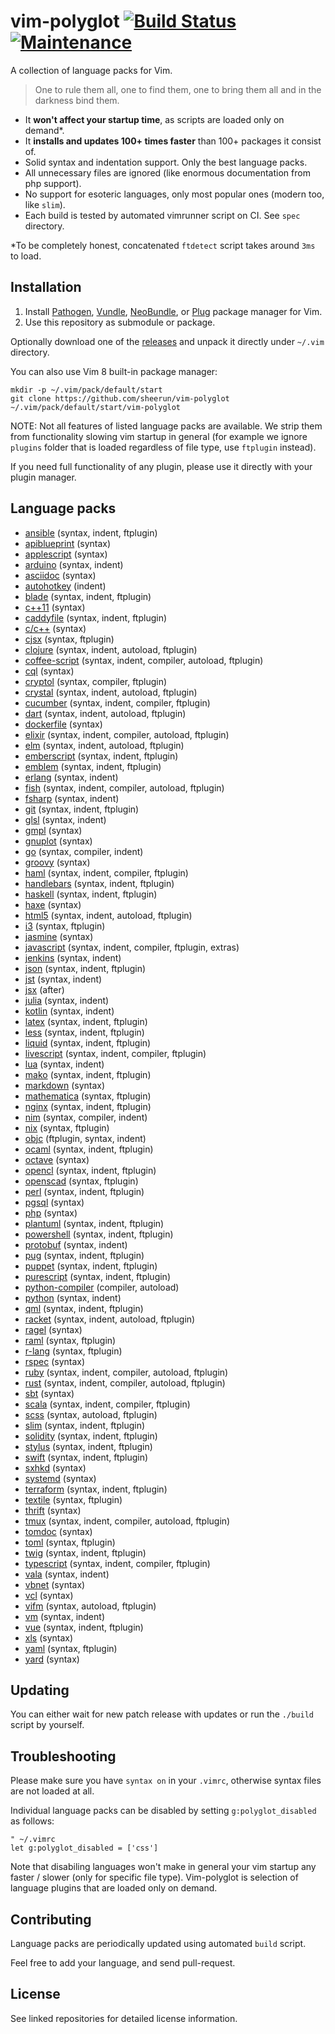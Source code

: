 # vim-polyglot [![Build Status][travis-img-url]][travis-url] [![Maintenance](https://img.shields.io/maintenance/yes/2017.svg?maxAge=2592000)]()

[travis-img-url]: https://travis-ci.org/sheerun/vim-polyglot.svg
[travis-url]: https://travis-ci.org/sheerun/vim-polyglot

A collection of language packs for Vim.

> One to rule them all, one to find them, one to bring them all and in the darkness bind them.

- It **won't affect your startup time**, as scripts are loaded only on demand\*.
- It **installs and updates 100+ times faster** than 100+ packages it consist of.
- Solid syntax and indentation support. Only the best language packs.
- All unnecessary files are ignored (like enormous documentation from php support).
- No support for esoteric languages, only most popular ones (modern too, like `slim`).
- Each build is tested by automated vimrunner script on CI. See `spec` directory.

\*To be completely honest, concatenated `ftdetect` script takes around `3ms` to load.

## Installation

1. Install [Pathogen](https://github.com/tpope/vim-pathogen), [Vundle](https://github.com/VundleVim/Vundle.vim), [NeoBundle](https://github.com/Shougo/neobundle.vim), or [Plug](https://github.com/junegunn/vim-plug) package manager for Vim.
2. Use this repository as submodule or package.

Optionally download one of the [releases](https://github.com/sheerun/vim-polyglot/releases) and unpack it directly under `~/.vim` directory.

You can also use Vim 8 built-in package manager:

```
mkdir -p ~/.vim/pack/default/start
git clone https://github.com/sheerun/vim-polyglot ~/.vim/pack/default/start/vim-polyglot
```

NOTE: Not all features of listed language packs are available. We strip them from functionality slowing vim startup in general (for example we ignore `plugins` folder that is loaded regardless of file type, use `ftplugin` instead).

If you need full functionality of any plugin, please use it directly with your plugin manager.

## Language packs

- [ansible](https://github.com/pearofducks/ansible-vim) (syntax, indent, ftplugin)
- [apiblueprint](https://github.com/sheerun/apiblueprint.vim) (syntax)
- [applescript](https://github.com/vim-scripts/applescript.vim) (syntax)
- [arduino](https://github.com/sudar/vim-arduino-syntax) (syntax, indent)
- [asciidoc](https://github.com/asciidoc/vim-asciidoc) (syntax)
- [autohotkey](https://github.com/hnamikaw/vim-autohotkey) (indent)
- [blade](https://github.com/jwalton512/vim-blade) (syntax, indent, ftplugin)
- [c++11](https://github.com/octol/vim-cpp-enhanced-highlight) (syntax)
- [caddyfile](https://github.com/isobit/vim-caddyfile) (syntax, indent, ftplugin)
- [c/c++](https://github.com/vim-jp/vim-cpp) (syntax)
- [cjsx](https://github.com/mtscout6/vim-cjsx) (syntax, ftplugin)
- [clojure](https://github.com/guns/vim-clojure-static) (syntax, indent, autoload, ftplugin)
- [coffee-script](https://github.com/kchmck/vim-coffee-script) (syntax, indent, compiler, autoload, ftplugin)
- [cql](https://github.com/elubow/cql-vim) (syntax)
- [cryptol](https://github.com/victoredwardocallaghan/cryptol.vim) (syntax, compiler, ftplugin)
- [crystal](https://github.com/rhysd/vim-crystal) (syntax, indent, autoload, ftplugin)
- [cucumber](https://github.com/tpope/vim-cucumber) (syntax, indent, compiler, ftplugin)
- [dart](https://github.com/dart-lang/dart-vim-plugin) (syntax, indent, autoload, ftplugin)
- [dockerfile](https://github.com/docker/docker) (syntax)
- [elixir](https://github.com/elixir-lang/vim-elixir) (syntax, indent, compiler, autoload, ftplugin)
- [elm](https://github.com/ElmCast/elm-vim) (syntax, indent, autoload, ftplugin)
- [emberscript](https://github.com/yalesov/vim-ember-script) (syntax, indent, ftplugin)
- [emblem](https://github.com/yalesov/vim-emblem) (syntax, indent, ftplugin)
- [erlang](https://github.com/vim-erlang/vim-erlang-runtime) (syntax, indent)
- [fish](https://github.com/dag/vim-fish) (syntax, indent, compiler, autoload, ftplugin)
- [fsharp](https://github.com/fsharp/vim-fsharp) (syntax, indent)
- [git](https://github.com/tpope/vim-git) (syntax, indent, ftplugin)
- [glsl](https://github.com/tikhomirov/vim-glsl) (syntax, indent)
- [gmpl](https://github.com/maelvalais/gmpl.vim) (syntax)
- [gnuplot](https://github.com/vim-scripts/gnuplot-syntax-highlighting) (syntax)
- [go](https://github.com/fatih/vim-go) (syntax, compiler, indent)
- [groovy](https://github.com/vim-scripts/groovy.vim) (syntax)
- [haml](https://github.com/sheerun/vim-haml) (syntax, indent, compiler, ftplugin)
- [handlebars](https://github.com/mustache/vim-mustache-handlebars) (syntax, indent, ftplugin)
- [haskell](https://github.com/neovimhaskell/haskell-vim) (syntax, indent, ftplugin)
- [haxe](https://github.com/yaymukund/vim-haxe) (syntax)
- [html5](https://github.com/othree/html5.vim) (syntax, indent, autoload, ftplugin)
- [i3](https://github.com/PotatoesMaster/i3-vim-syntax) (syntax, ftplugin)
- [jasmine](https://github.com/glanotte/vim-jasmine) (syntax)
- [javascript](https://github.com/pangloss/vim-javascript) (syntax, indent, compiler, ftplugin, extras)
- [jenkins](https://github.com/martinda/Jenkinsfile-vim-syntax) (syntax, indent)
- [json](https://github.com/elzr/vim-json) (syntax, indent, ftplugin)
- [jst](https://github.com/briancollins/vim-jst) (syntax, indent)
- [jsx](https://github.com/mxw/vim-jsx) (after)
- [julia](https://github.com/dcjones/julia-minimalist-vim) (syntax, indent)
- [kotlin](https://github.com/udalov/kotlin-vim) (syntax, indent)
- [latex](https://github.com/LaTeX-Box-Team/LaTeX-Box) (syntax, indent, ftplugin)
- [less](https://github.com/groenewege/vim-less) (syntax, indent, ftplugin)
- [liquid](https://github.com/tpope/vim-liquid) (syntax, indent, ftplugin)
- [livescript](https://github.com/gkz/vim-ls) (syntax, indent, compiler, ftplugin)
- [lua](https://github.com/tbastos/vim-lua) (syntax, indent)
- [mako](https://github.com/sophacles/vim-bundle-mako) (syntax, indent, ftplugin)
- [markdown](https://github.com/plasticboy/vim-markdown) (syntax)
- [mathematica](https://github.com/rsmenon/vim-mathematica) (syntax, ftplugin)
- [nginx](https://github.com/chr4/nginx.vim) (syntax, indent, ftplugin)
- [nim](https://github.com/zah/nim.vim) (syntax, compiler, indent)
- [nix](https://github.com/spwhitt/vim-nix) (syntax, ftplugin)
- [objc](https://github.com/b4winckler/vim-objc) (ftplugin, syntax, indent)
- [ocaml](https://github.com/jrk/vim-ocaml) (syntax, indent, ftplugin)
- [octave](https://github.com/vim-scripts/octave.vim--) (syntax)
- [opencl](https://github.com/petRUShka/vim-opencl) (syntax, indent, ftplugin)
- [openscad](https://github.com/sirtaj/vim-openscad) (syntax, ftplugin)
- [perl](https://github.com/vim-perl/vim-perl) (syntax, indent, ftplugin)
- [pgsql](https://github.com/exu/pgsql.vim) (syntax)
- [php](https://github.com/StanAngeloff/php.vim) (syntax)
- [plantuml](https://github.com/aklt/plantuml-syntax) (syntax, indent, ftplugin)
- [powershell](https://github.com/PProvost/vim-ps1) (syntax, indent, ftplugin)
- [protobuf](https://github.com/uarun/vim-protobuf) (syntax, indent)
- [pug](https://github.com/digitaltoad/vim-pug) (syntax, indent, ftplugin)
- [puppet](https://github.com/voxpupuli/vim-puppet) (syntax, indent, ftplugin)
- [purescript](https://github.com/purescript-contrib/purescript-vim) (syntax, indent, ftplugin)
- [python-compiler](https://github.com/aliev/vim-compiler-python) (compiler, autoload)
- [python](https://github.com/mitsuhiko/vim-python-combined) (syntax, indent)
- [qml](https://github.com/peterhoeg/vim-qml) (syntax, indent, ftplugin)
- [racket](https://github.com/wlangstroth/vim-racket) (syntax, indent, autoload, ftplugin)
- [ragel](https://github.com/jneen/ragel.vim) (syntax)
- [raml](https://github.com/IN3D/vim-raml) (syntax, ftplugin)
- [r-lang](https://github.com/vim-scripts/R.vim) (syntax, ftplugin)
- [rspec](https://github.com/sheerun/rspec.vim) (syntax)
- [ruby](https://github.com/vim-ruby/vim-ruby) (syntax, indent, compiler, autoload, ftplugin)
- [rust](https://github.com/rust-lang/rust.vim) (syntax, indent, compiler, autoload, ftplugin)
- [sbt](https://github.com/derekwyatt/vim-sbt) (syntax)
- [scala](https://github.com/derekwyatt/vim-scala) (syntax, indent, compiler, ftplugin)
- [scss](https://github.com/cakebaker/scss-syntax.vim) (syntax, autoload, ftplugin)
- [slim](https://github.com/slim-template/vim-slim) (syntax, indent, ftplugin)
- [solidity](https://github.com/tomlion/vim-solidity) (syntax, indent, ftplugin)
- [stylus](https://github.com/wavded/vim-stylus) (syntax, indent, ftplugin)
- [swift](https://github.com/keith/swift.vim) (syntax, indent, ftplugin)
- [sxhkd](https://github.com/baskerville/vim-sxhkdrc) (syntax)
- [systemd](https://github.com/kurayama/systemd-vim-syntax) (syntax)
- [terraform](https://github.com/hashivim/vim-terraform) (syntax, indent, ftplugin)
- [textile](https://github.com/timcharper/textile.vim) (syntax, ftplugin)
- [thrift](https://github.com/solarnz/thrift.vim) (syntax)
- [tmux](https://github.com/tmux-plugins/vim-tmux) (syntax, indent, compiler, autoload, ftplugin)
- [tomdoc](https://github.com/wellbredgrapefruit/tomdoc.vim) (syntax)
- [toml](https://github.com/cespare/vim-toml) (syntax, ftplugin)
- [twig](https://github.com/lumiliet/vim-twig) (syntax, indent, ftplugin)
- [typescript](https://github.com/leafgarland/typescript-vim) (syntax, indent, compiler, ftplugin)
- [vala](https://github.com/arrufat/vala.vim) (syntax, indent)
- [vbnet](https://github.com/vim-scripts/vbnet.vim) (syntax)
- [vcl](https://github.com/smerrill/vcl-vim-plugin) (syntax)
- [vifm](https://github.com/vifm/vifm.vim) (syntax, autoload, ftplugin)
- [vm](https://github.com/lepture/vim-velocity) (syntax, indent)
- [vue](https://github.com/posva/vim-vue) (syntax, indent, ftplugin)
- [xls](https://github.com/vim-scripts/XSLT-syntax) (syntax)
- [yaml](https://github.com/stephpy/vim-yaml) (syntax, ftplugin)
- [yard](https://github.com/sheerun/vim-yardoc) (syntax)

## Updating

You can either wait for new patch release with updates or run the `./build` script by yourself.

## Troubleshooting

Please make sure you have `syntax on` in your `.vimrc`, otherwise syntax files are not loaded at all.

Individual language packs can be disabled by setting `g:polyglot_disabled` as follows:

```viml
" ~/.vimrc
let g:polyglot_disabled = ['css']
```

Note that disabiling languages won't make in general your vim startup any faster / slower (only for specific file type). Vim-polyglot is selection of language plugins that are loaded only on demand.

## Contributing

Language packs are periodically updated using automated `build` script.

Feel free to add your language, and send pull-request.

## License

See linked repositories for detailed license information.
